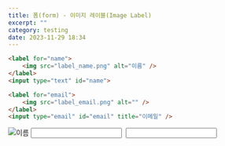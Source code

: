 ```yaml
---
title: 폼(form) - 이미지 레이블(Image Label)
excerpt: ""
category: testing
date: 2023-11-29 18:34
---
```


```html
<label for="name">
	<img src="label_name.png" alt="이름" />
</label>
<input type="text" id="name">

<label for="email">
	<img src="label_email.png" alt="" />
</label>
<input type="email" id="email" title="이메일" />
```

<label for="name">
	<img src="label_name.png" alt="이름" />
</label>

<input type="text" id="name">

<label for="email">
	<img src="label_email.png" alt="" />
</label>

<input type="email" id="email" title="이메일" />
